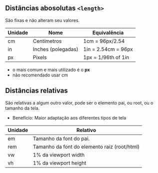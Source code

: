 ## Distâncias abosolutas ```<length>```

São fixas e não alteram seu valores.

Unidade | Nome                  | Equivalência 
------- | ----                  | ------------
cm      |    Centímetros        | 1cm = 96px/2.54
in      |    Inches (polegadas) | 1in = 2.54cm = 96px
px      |    Pixels             | 1px = 1/96th of 1in

* o mais comum e mais utilizado é o **px**
* não recomendado usar cm

## Distâncias relativas

São relativas a algum outro valor, pode ser o elemento pai, ou root, ou o tamanho da tela.

* Benefício: Maior adaptação aos diferentes tipos de tela

Unidade | Relativo
------- | -------- 
em      | Tamanho da font do pai.
rem     | Tamanho da font do elemento raiz (root/html)
vw      | 1% da viewport width
vh      | 1% da viewport height